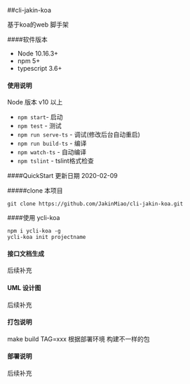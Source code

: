 ##cli-jakin-koa

基于koa的web 脚手架

####软件版本

- Node 10.16.3+
- npm 5+
- typescript 3.6+

#### 使用说明
Node 版本 v10 以上
- `npm start`- 启动
- `npm test` - 测试
- `npm run serve-ts` - 调试(修改后台自动重启)
- `npm run build-ts` - 编译
- `npm watch-ts` - 自动编译
- `npm tslint` - tslint格式检查

####QuickStart
更新日期 2020-02-09

#####clone 本项目
```
git clone https://github.com/JakinMiao/cli-jakin-koa.git
```
####使用 ycli-koa
```
npm i ycli-koa -g
ycli-koa init projectname
```


#### 接口文档生成
后续补充


#### UML 设计图
后续补充


#### 打包说明

make build TAG=xxx 根据部署环境 构建不一样的包


#### 部署说明
后续补充

